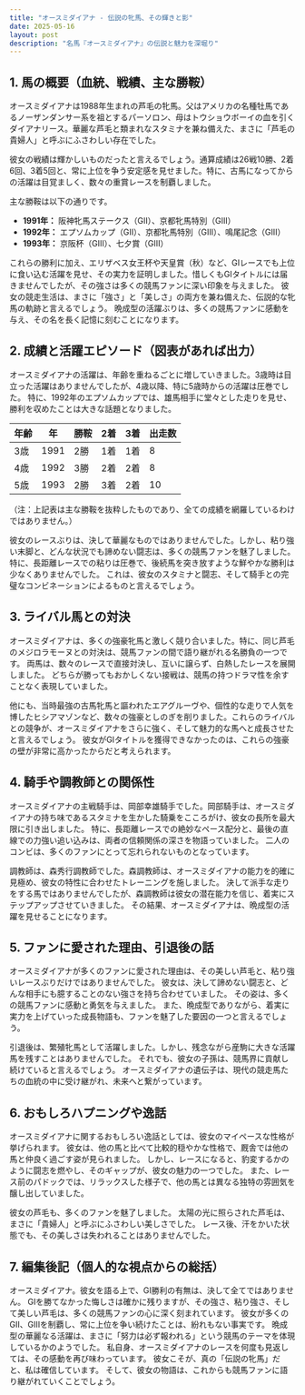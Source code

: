 ```yaml
---
title: "オースミダイアナ - 伝説の牝馬、その輝きと影"
date: 2025-05-16
layout: post
description: "名馬『オースミダイアナ』の伝説と魅力を深堀り"
---
```


## 1. 馬の概要（血統、戦績、主な勝鞍）

オースミダイアナは1988年生まれの芦毛の牝馬。父はアメリカの名種牡馬であるノーザンダンサー系を祖とするパーソロン、母はトウショウボーイの血を引くダイアナリース。華麗な芦毛と類まれなスタミナを兼ね備えた、まさに「芦毛の貴婦人」と呼ぶにふさわしい存在でした。

彼女の戦績は輝かしいものだったと言えるでしょう。通算成績は26戦10勝、2着6回、3着5回と、常に上位を争う安定感を見せました。特に、古馬になってからの活躍は目覚ましく、数々の重賞レースを制覇しました。

主な勝鞍は以下の通りです。

* **1991年：** 阪神牝馬ステークス（GII）、京都牝馬特別（GIII）
* **1992年：** エプソムカップ（GII）、京都牝馬特別（GIII）、鳴尾記念（GIII）
* **1993年：** 京阪杯（GIII）、七夕賞（GIII）


これらの勝利に加え、エリザベス女王杯や天皇賞（秋）など、GⅠレースでも上位に食い込む活躍を見せ、その実力を証明しました。惜しくもGⅠタイトルには届きませんでしたが、その強さは多くの競馬ファンに深い印象を与えました。  彼女の競走生活は、まさに「強さ」と「美しさ」の両方を兼ね備えた、伝説的な牝馬の軌跡と言えるでしょう。  晩成型の活躍ぶりは、多くの競馬ファンに感動を与え、その名を長く記憶に刻むことになります。


## 2. 成績と活躍エピソード（図表があれば出力）

オースミダイアナの活躍は、年齢を重ねるごとに増していきました。3歳時は目立った活躍はありませんでしたが、4歳以降、特に5歳時からの活躍は圧巻でした。  特に、1992年のエプソムカップでは、雄馬相手に堂々とした走りを見せ、勝利を収めたことは大きな話題となりました。

| 年齢 | 年 | 勝鞍 | 2着 | 3着 | 出走数 |
|---|---|---|---|---|---|
| 3歳 | 1991 | 2勝 | 1着 | 1着 | 8 |
| 4歳 | 1992 | 3勝 | 2着 | 2着 | 8 |
| 5歳 | 1993 | 2勝 | 3着 | 2着 | 10 |


（注：上記表は主な勝鞍を抜粋したものであり、全ての成績を網羅しているわけではありません。）


彼女のレースぶりは、決して華麗なものではありませんでした。しかし、粘り強い末脚と、どんな状況でも諦めない闘志は、多くの競馬ファンを魅了しました。特に、長距離レースでの粘りは圧巻で、後続馬を突き放すような鮮やかな勝利は少なくありませんでした。  これは、彼女のスタミナと闘志、そして騎手との完璧なコンビネーションによるものと言えるでしょう。


## 3. ライバル馬との対決

オースミダイアナは、多くの強豪牝馬と激しく競り合いました。特に、同じ芦毛のメジロラモーヌとの対決は、競馬ファンの間で語り継がれる名勝負の一つです。  両馬は、数々のレースで直接対決し、互いに譲らず、白熱したレースを展開しました。  どちらが勝ってもおかしくない接戦は、競馬の持つドラマ性を余すことなく表現していました。

他にも、当時最強の古馬牝馬と謳われたエアグルーヴや、個性的な走りで人気を博したヒシアマゾンなど、数々の強豪としのぎを削りました。これらのライバルとの競争が、オースミダイアナをさらに強く、そして魅力的な馬へと成長させたと言えるでしょう。  彼女がGⅠタイトルを獲得できなかったのは、これらの強豪の壁が非常に高かったからだと考えられます。


## 4. 騎手や調教師との関係性

オースミダイアナの主戦騎手は、岡部幸雄騎手でした。岡部騎手は、オースミダイアナの持ち味であるスタミナを生かした騎乗をこころがけ、彼女の長所を最大限に引き出しました。  特に、長距離レースでの絶妙なペース配分と、最後の直線での力強い追い込みは、両者の信頼関係の深さを物語っていました。  二人のコンビは、多くのファンにとって忘れられないものとなっています。

調教師は、森秀行調教師でした。森調教師は、オースミダイアナの能力を的確に見極め、彼女の特性に合わせたトレーニングを施しました。  決して派手な走りをする馬ではありませんでしたが、森調教師は彼女の潜在能力を信じ、着実にステップアップさせていきました。  その結果、オースミダイアナは、晩成型の活躍を見せることになります。


## 5. ファンに愛された理由、引退後の話

オースミダイアナが多くのファンに愛された理由は、その美しい芦毛と、粘り強いレースぶりだけではありませんでした。  彼女は、決して諦めない闘志と、どんな相手にも臆することのない強さを持ち合わせていました。  その姿は、多くの競馬ファンに感動と勇気を与えました。  また、晩成型でありながら、着実に実力を上げていった成長物語も、ファンを魅了した要因の一つと言えるでしょう。

引退後は、繁殖牝馬として活躍しました。しかし、残念ながら産駒に大きな活躍馬を残すことはありませんでした。  それでも、彼女の子孫は、競馬界に貢献し続けていると言えるでしょう。  オースミダイアナの遺伝子は、現代の競走馬たちの血統の中に受け継がれ、未来へと繋がっています。


## 6. おもしろハプニングや逸話

オースミダイアナに関するおもしろい逸話としては、彼女のマイペースな性格が挙げられます。  彼女は、他の馬と比べて比較的穏やかな性格で、厩舎では他の馬と仲良く過ごす姿が見られました。  しかし、レースになると、豹変するかのように闘志を燃やし、そのギャップが、彼女の魅力の一つでした。  また、レース前のパドックでは、リラックスした様子で、他の馬とは異なる独特の雰囲気を醸し出していました。

彼女の芦毛も、多くのファンを魅了しました。  太陽の光に照らされた芦毛は、まさに「貴婦人」と呼ぶにふさわしい美しさでした。  レース後、汗をかいた状態でも、その美しさは失われることはありませんでした。


## 7. 編集後記（個人的な視点からの総括）

オースミダイアナ。彼女を語る上で、GⅠ勝利の有無は、決して全てではありません。  GⅠを勝てなかった悔しさは確かに残りますが、その強さ、粘り強さ、そして美しい芦毛は、多くの競馬ファンの心に深く刻まれています。  彼女が多くのGⅡ、GⅢを制覇し、常に上位を争い続けたことは、紛れもない事実です。  晩成型の華麗なる活躍は、まさに「努力は必ず報われる」という競馬のテーマを体現しているかのようでした。  私自身、オースミダイアナのレースを何度も見返しては、その感動を再び味わっています。  彼女こそが、真の「伝説の牝馬」だと、私は確信しています。  そして、彼女の物語は、これからも競馬ファンに語り継がれていくことでしょう。
